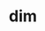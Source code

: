 ---
category: 3-letters
denotation: null
name: dim
reference_link: https://www.etymonline.com/word/dim
root_language: null
root_name: null
title: dim
type: free
word_sums:
- respelling: dim
  sum: 'Dim + '
---